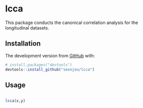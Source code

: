 # lcca

<!-- badges: start -->

<!-- badges: end -->

This package conducts the canonical correlation analysis for the longitudinal datasets.

## Installation

The development version from [GitHub](https://github.com/) with:

``` r
# install.packages("devtools")
devtools::install_github("seonjoo/lcca")
```

## Usage
``` r

lcca(x,y)


```

